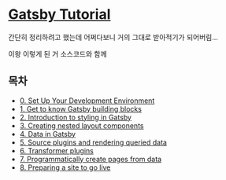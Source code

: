 # [Gatsby Tutorial](https://www.gatsbyjs.org/tutorial/)
간단히 정리하려고 했는데 어쩌다보니 거의 그대로 받아적기가 되어버림...

이왕 이렇게 된 거 소스코드와 함께

## 목차
* [0. Set Up Your Development Environment](00-Set-Up-Your-Development-Environment.md)
* [1. Get to know Gatsby building blocks](01-Get-to-know-Gatsby-building-blocks.md)
* [2. Introduction to styling in Gatsby](02-Introduction-to-styling-in-Gatsby.md)
* [3. Creating nested layout components](03-Creating-nested-layout-components.md)
* [4. Data in Gatsby](04-Data-in-Gatsby.md)
* [5. Source plugins and rendering queried data](05-Source-plugins-and-rendering-queried-data.md)
* [6. Transformer plugins](06-Transformer-plugins.md)
* [7. Programmatically create pages from data](07-Programmatically-create-pages-from-data.md)
* [8. Preparing a site to go live](08-Preparing-a-site-to-go-live.md)